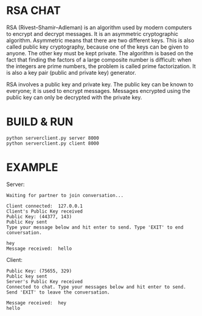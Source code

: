 # RSA CHAT
RSA (Rivest–Shamir–Adleman) is an algorithm used by modern computers to encrypt and decrypt messages. It is an asymmetric cryptographic algorithm. Asymmetric means that there are two different keys. This is also called public key cryptography, because one of the keys can be given to anyone. The other key must be kept private. The algorithm is based on the fact that finding the factors of a large composite number is difficult: when the integers are prime numbers, the problem is called prime factorization. It is also a key pair (public and private key) generator. 

RSA involves a public key and private key. The public key can be known to everyone; it is used to encrypt messages. Messages encrypted using the public key can only be decrypted with the private key. 

BUILD & RUN
===========

```
python serverclient.py server 8000 
python serverclient.py client 8000 
```

EXAMPLE
=======

Server:

```
Waiting for partner to join conversation...

Client connected:  127.0.0.1
Client's Public Key received
Public Key: (44377, 143)
Public Key sent
Type your message below and hit enter to send. Type 'EXIT' to end conversation.

hey
Message received:  hello
```

Client:

```
Public Key: (75655, 329)
Public key sent
Server's Public Key received
Connected to chat. Type your messages below and hit enter to send. Send 'EXIT' to leave the conversation.

Message received:  hey
hello
```
